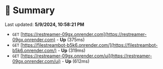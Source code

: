 # 📖 Summary
Last updated: **5/9/2024, 10:58:21 PM**

- `GET` [https://restreamer-09gx.onrender.com](https://restreamer-09gx.onrender.com) - **Up** (375ms)
- `GET` [https://filestreambot-b5k6.onrender.com/](https://filestreambot-b5k6.onrender.com/) - **Up** (319ms)
- `GET` [https://restreamer-09gx.onrender.com/ui](https://restreamer-09gx.onrender.com/ui) - **Up** (612ms)
